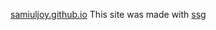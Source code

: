 [samiuljoy.github.io](https://samiuljoy.github.io)
This site was made with [ssg](https://github.com/samiuljoy/ssg)
